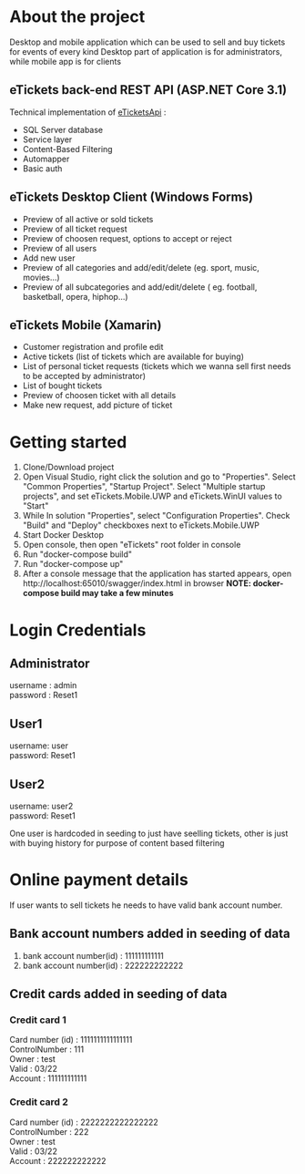 # About the project
Desktop and mobile application which can be used to sell and buy tickets for events of every kind 
Desktop part of application is for administrators, while mobile app is for clients

## eTickets back-end REST API (ASP.NET Core 3.1)

Technical implementation of  [eTicketsApi](/eTickets/eTicketsAPI) :
* SQL Server database
* Service layer
* Content-Based Filtering 
* Automapper
* Basic auth


## eTickets Desktop Client (Windows Forms)
* Preview of all active or sold tickets
* Preview of all ticket request
* Preview of choosen request, options to accept or reject
* Preview of all users
* Add new user
* Preview of all categories and add/edit/delete (eg. sport, music, movies...)
* Preview of all subcategories and add/edit/delete ( eg. football, basketball, opera, hiphop...)

## eTickets Mobile (Xamarin)
* Customer registration and profile edit
* Active tickets (list of tickets which are available for buying)
* List of personal ticket requests (tickets which we wanna sell first needs to be accepted by administrator)
* List of bought tickets
* Preview of choosen ticket with all details
* Make new request, add picture of ticket

# Getting started

1. Clone/Download project
2. Open Visual Studio, right click the solution and go to "Properties". Select "Common Properties", "Startup Project". Select "Multiple startup projects", and set  eTickets.Mobile.UWP and eTickets.WinUI values to "Start"
3. While In solution "Properties", select "Configuration Properties". Check "Build" and "Deploy" checkboxes next to eTickets.Mobile.UWP
4. Start Docker Desktop
5. Open console, then open "eTickets" root folder in console
6. Run "docker-compose build"
7. Run "docker-compose up"
8. After a console message that the application has started appears, open http://localhost:65010/swagger/index.html in browser **NOTE: docker-compose build may take a few minutes**


# Login Credentials

## Administrator  
username : admin  
password : Reset1  

## User1  
username: user  
password: Reset1  

## User2
username: user2  
password: Reset1  

One user is hardcoded in seeding to just have seelling tickets, other is just with buying history for purpose of content based filtering

# Online payment details 

If user wants to sell tickets he needs to have valid bank account number.

## Bank account numbers added in seeding of data   
1. bank account number(id) : 111111111111  
2. bank account number(id) : 222222222222  

## Credit cards added in seeding of data  

### Credit card 1  
Card number (id) : 1111111111111111  
ControlNumber : 111  
Owner : test  
Valid : 03/22  
Account : 111111111111  

### Credit card 2  
Card number (id) : 2222222222222222  
ControlNumber : 222  
Owner : test  
Valid : 03/22  
Account : 222222222222  
